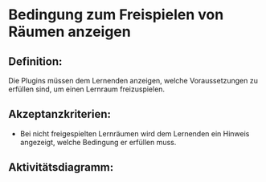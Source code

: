 # Bedingung zum Freispielen von Räumen anzeigen

## Definition:

Die Plugins müssen dem Lernenden anzeigen, welche Voraussetzungen zu erfüllen sind, um einen Lernraum freizuspielen.


## Akzeptanzkriterien:
- Bei nicht freigespielten Lernräumen wird dem Lernenden ein Hinweis angezeigt, welche Bedingung er erfüllen muss.


## Aktivitätsdiagramm:

